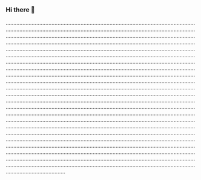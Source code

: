 ### Hi there 👋

...........................................................................................................................................................................................................................................................................................................................................................................................................................................................................................................................................................................................................................................................................................................................................................................................................................................................................................................................................................................................................................................................................................................................................................................................................................................................................................................................................................................................................................................................................................................................................................................................................................................................................................................................................................................................................................................................................................................................................................................................................................................................................................................................................................................................................................................................................................................................................................................................................................................................................................................................................................................................................................................................................................................................................................................................................................................................................................................................................................................................................